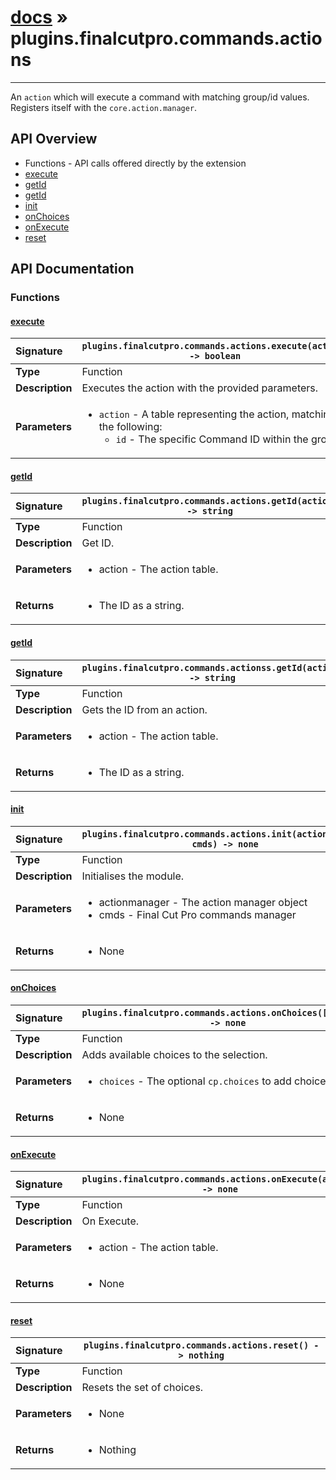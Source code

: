 # [docs](index.md) » plugins.finalcutpro.commands.actions
---

An `action` which will execute a command with matching group/id values.
Registers itself with the `core.action.manager`.

## API Overview
* Functions - API calls offered directly by the extension
 * [execute](#execute)
 * [getId](#getid)
 * [getId](#getid)
 * [init](#init)
 * [onChoices](#onchoices)
 * [onExecute](#onexecute)
 * [reset](#reset)

## API Documentation

### Functions

#### [execute](#execute)
| <span style="float: left;">**Signature**</span> | <span style="float: left;">`plugins.finalcutpro.commands.actions.execute(action) -> boolean` </span>                                                          |
| -----------------------------------------------------|---------------------------------------------------------------------------------------------------------|
| **Type**                                             | Function |
| **Description**                                      | Executes the action with the provided parameters. |
| **Parameters**                                       | <ul><li><code>action</code>  - A table representing the action, matching the following:<ul><li><code>id</code>      - The specific Command ID within the group.</li></ul></li></ul> |

#### [getId](#getid)
| <span style="float: left;">**Signature**</span> | <span style="float: left;">`plugins.finalcutpro.commands.actions.getId(action) -> string` </span>                                                          |
| -----------------------------------------------------|---------------------------------------------------------------------------------------------------------|
| **Type**                                             | Function |
| **Description**                                      | Get ID. |
| **Parameters**                                       | <ul><li>action - The action table.</li></ul> |
| **Returns**                                          | <ul><li>The ID as a string.</li></ul> |

#### [getId](#getid)
| <span style="float: left;">**Signature**</span> | <span style="float: left;">`plugins.finalcutpro.commands.actionss.getId(action) -> string` </span>                                                          |
| -----------------------------------------------------|---------------------------------------------------------------------------------------------------------|
| **Type**                                             | Function |
| **Description**                                      | Gets the ID from an action. |
| **Parameters**                                       | <ul><li>action - The action table.</li></ul> |
| **Returns**                                          | <ul><li>The ID as a string.</li></ul> |

#### [init](#init)
| <span style="float: left;">**Signature**</span> | <span style="float: left;">`plugins.finalcutpro.commands.actions.init(actionmanager, cmds) -> none` </span>                                                          |
| -----------------------------------------------------|---------------------------------------------------------------------------------------------------------|
| **Type**                                             | Function |
| **Description**                                      | Initialises the module. |
| **Parameters**                                       | <ul><li>actionmanager - The action manager object</li><li>cmds - Final Cut Pro commands manager</li></ul> |
| **Returns**                                          | <ul><li>None</li></ul> |

#### [onChoices](#onchoices)
| <span style="float: left;">**Signature**</span> | <span style="float: left;">`plugins.finalcutpro.commands.actions.onChoices([choices]) -> none` </span>                                                          |
| -----------------------------------------------------|---------------------------------------------------------------------------------------------------------|
| **Type**                                             | Function |
| **Description**                                      | Adds available choices to the selection. |
| **Parameters**                                       | <ul><li><code>choices</code> - The optional <code>cp.choices</code> to add choices to.</li></ul> |
| **Returns**                                          | <ul><li>None</li></ul> |

#### [onExecute](#onexecute)
| <span style="float: left;">**Signature**</span> | <span style="float: left;">`plugins.finalcutpro.commands.actions.onExecute(action) -> none` </span>                                                          |
| -----------------------------------------------------|---------------------------------------------------------------------------------------------------------|
| **Type**                                             | Function |
| **Description**                                      | On Execute. |
| **Parameters**                                       | <ul><li>action - The action table.</li></ul> |
| **Returns**                                          | <ul><li>None</li></ul> |

#### [reset](#reset)
| <span style="float: left;">**Signature**</span> | <span style="float: left;">`plugins.finalcutpro.commands.actions.reset() -> nothing` </span>                                                          |
| -----------------------------------------------------|---------------------------------------------------------------------------------------------------------|
| **Type**                                             | Function |
| **Description**                                      | Resets the set of choices. |
| **Parameters**                                       | <ul><li>None</li></ul> |
| **Returns**                                          | <ul><li>Nothing</li></ul> |

